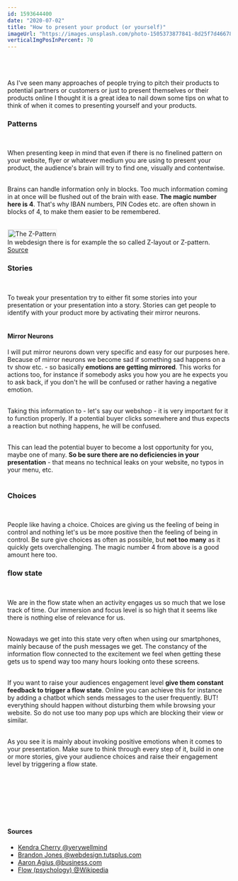 ```yaml
---
id: 1593644400
date: "2020-07-02"
title: "How to present your product (or yourself)"
imageUrl: "https://images.unsplash.com/photo-1505373877841-8d25f7d46678?ixlib=rb-1.2.1&ixid=eyJhcHBfaWQiOjEyMDd9&auto=format&fit=crop&w=1300&q=80"
verticalImgPosInPercent: 70
---
```

<br />
<br />
<br />
As I've seen many approaches of people trying to pitch their products to potential partners or customers or just to present themselves or their products online I thought it is a great idea to nail down some tips on what to think of when it comes to presenting yourself and your products.

### Patterns
<br/>

When presenting keep in mind that even if there is no finelined pattern on your website, flyer or whatever medium you are using to present your product, the audience's brain will try to find one, visually and contentwise.<br /><br />

Brains can handle information only in blocks. Too much information coming in at once will be flushed out of the brain with ease. **The magic number here is 4**. That's why IBAN numbers, PIN Codes etc. are often shown in blocks of 4, to make them easier to be remembered.<br /><br />

<img style="border: 2px solid #efefef;" src="https://cdn.tutsplus.com/webdesign/uploads/legacy/004_Z_Layout/3.jpg" alt="The Z-Pattern" />

<figcaption>In webdesign there is for example the so called Z-layout or Z-pattern. <a href="https://webdesign.tutsplus.com/articles/understanding-the-z-layout-in-web-design--webdesign-28">Source</a></figcaption>

### Stories
<br />

To tweak your presentation try to either fit some stories into your presentation or your presentation into a story. Stories can get people to identify with your product more by activating their mirror neurons.<br /><br />

#### Mirror Neurons

I will put mirror neurons down very specific and easy for our purposes here. Because of mirror neurons we become sad if something sad happens on a tv show etc. - so basically **emotions are getting mirrored**. This works for actions too, for instance if somebody asks you how you are he expects you to ask back, if you don't he will be confused or rather having a negative emotion.<br /><br />

Taking this information to - let's say our webshop - it is very important for it to function properly. If a potential buyer clicks somewhere and thus expects a reaction but nothing happens, he will be confused.<br /><br />

This can lead the potential buyer to become a lost opportunity for you, maybe one of many. **So be sure there are no deficiencies in your presentation** - that means no technical leaks on your website, no typos in your menu, etc.<br /><br />

### Choices
<br />

People like having a choice. Choices are giving us the feeling of being in control and nothing let's us be more positive then the feeling of being in control. Be sure give choices as often as possible, but **not too many** as it quickly gets overchallenging. The magic number 4 from above is a good amount here too.<br />

### flow state
<br />

We are in the flow state when an activity engages us so much that we lose track of time. Our immersion and focus level is so high that it seems like there is nothing else of relevance for us.<br /><br />

Nowadays we get into this state very often when using our smartphones, mainly because of the push messages we get. The constancy of the information flow connected to the excitement we feel when getting these gets us to spend way too many hours looking onto these screens.<br /><br />

If you want to raise your audiences engagement level **give them constant feedback to trigger a flow state**. Online you can achieve this for instance by adding a chatbot which sends messages to the user frequently. BUT! everything should happen without disturbing them while browsing your website. So do not use too many pop ups which are blocking their view or similar.<br /><br />

As you see it is mainly about invoking positive emotions when it comes to your presentation. Make sure to think through every step of it, build in one or more stories, give your audience choices and raise their engagement level by triggering a flow state.

<br /><br /><br /><br /><br /><br />

#### Sources

* [Kendra Cherry @yerywellmind](https://www.verywellmind.com/what-is-short-term-memory-2795348)
* [Brandon Jones @webdesign.tutsplus.com](https://webdesign.tutsplus.com/articles/understanding-the-z-layout-in-web-design--webdesign-28)
* [Aaron Agius @business.com](https://www.business.com/articles/the-psychology-of-choice-and-how-your-startup-can-leverage-it/)
* [Flow (psychology) @Wikipedia](https://en.wikipedia.org/wiki/Flow_(psychology))